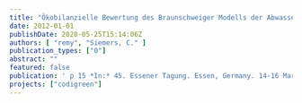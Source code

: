 ```yaml
---
title: "Ökobilanzielle Bewertung des Braunschweiger Modells der Abwasserwiederverwendung über Life Cycle Assessment"
date: 2012-01-01
publishDate: 2020-05-25T15:14:06Z
authors: [ "remy", "Siemers, C." ]
publication_types: ["0"]
abstract: ""
featured: false
publication: ' p 15 *In:* 45. Essener Tagung. Essen, Germany. 14-16 March 2012'
projects: ["codigreen"]
---
```


